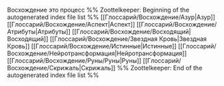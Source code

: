 Восхождение это процесс
%% Zoottelkeeper: Beginning of the autogenerated index file list  %%
 [[Глоссарий/Восхождение/Азур|Азур]]
 [[Глоссарий/Восхождение/Аспект|Аспект]]
 [[Глоссарий/Восхождение/Атрибуты|Атрибуты]]
 [[Глоссарий/Восхождение/Восходящий|Восходящий]]
 [[Глоссарий/Восхождение/Звездная Кровь|Звездная Кровь]]
 [[Глоссарий/Восхождение/Истинные|Истинные]]
 [[Глоссарий/Восхождение/Нейротрансформация|Нейротрансформация]]
 [[Глоссарий/Восхождение/Руны/Руны|Руны]]
 [[Глоссарий/Восхождение/Скрижаль|Скрижаль]]
%% Zoottelkeeper: End of the autogenerated index file list  %%
